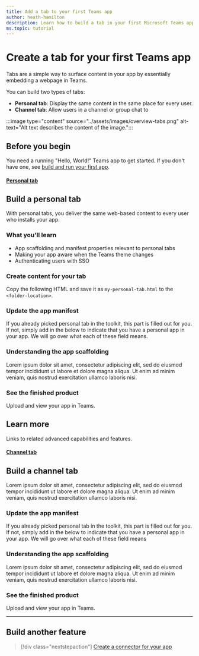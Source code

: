 ```yaml
---
title: Add a tab to your first Teams app
author: heath-hamilton
description: Learn how to build a tab in your first Microsoft Teams app.
ms.topic: tutorial
---
```

# Create a tab for your first Teams app

Tabs are a simple way to surface content in your app by essentially embedding a webpage in Teams.

You can build two types of tabs:

* **Personal tab**: Display the same content in the same place for every user.
* **Channel tab**: Allow users in a channel or group chat to 

:::image type="content" source="../assets/images/overview-tabs.png" alt-text="Alt text describes the content of the image.":::

## Before you begin

You need a running "Hello, World!" Teams app to get started. If you don't have one, see [build and run your first app](../build-your-first-app/build-and-run.md).

#### [Personal tab](#tab/personal-app)

## Build a personal tab

With personal tabs, you deliver the same web-based content to every user who installs your app.

### What you'll learn

* App scaffolding and manifest properties relevant to personal tabs
* Making your app aware when the Teams theme changes
* Authenticating users with SSO

### Create content for your tab

Copy the following HTML and save it as `my-personal-tab.html` to the `<folder-location>`.

### Update the app manifest

If you already picked personal tab in the toolkit, this part is filled out for you. If not, simply add in the below to indicate that you have a personal app in your app. We will go over what each of these field means.

### Understanding the app scaffolding

Lorem ipsum dolor sit amet, consectetur adipiscing elit, sed do eiusmod tempor incididunt ut labore et dolore magna aliqua. Ut enim ad minim veniam, quis nostrud exercitation ullamco laboris nisi.

### See the finished product

Upload and view your app in Teams.

## Learn more

Links to related advanced capabilities and features.

#### [Channel tab](#tab/channel-tab)

## Build a channel tab

Lorem ipsum dolor sit amet, consectetur adipiscing elit, sed do eiusmod tempor incididunt ut labore et dolore magna aliqua. Ut enim ad minim veniam, quis nostrud exercitation ullamco laboris nisi.

### Update the app manifest

If you already picked personal tab in the toolkit, this part is filled out for you. If not, simply add in the below to indicate that you have a personal app in your app. We will go over what each of these field means

### Understanding the app scaffolding

Lorem ipsum dolor sit amet, consectetur adipiscing elit, sed do eiusmod tempor incididunt ut labore et dolore magna aliqua. Ut enim ad minim veniam, quis nostrud exercitation ullamco laboris nisi.

### See the finished product

Upload and view your app in Teams.

---

## Build another feature

> [!div class="nextstepaction"]
> [Create a connector for your app](../build-your-first-app/add-connector.md)
